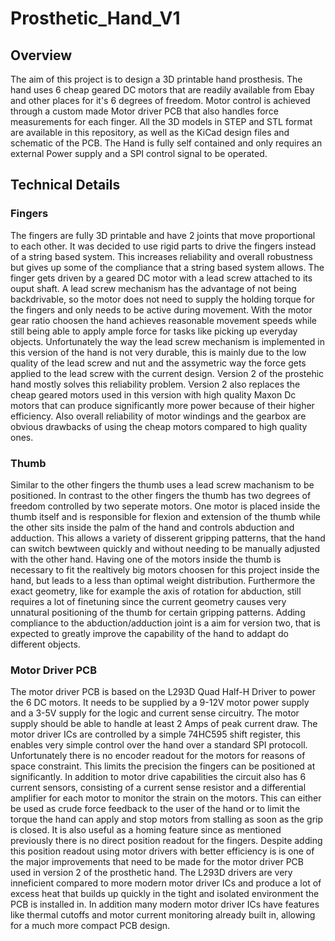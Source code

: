 # Prosthetic_Hand_V1
## Overview
The aim of this project is to design a 3D printable hand prosthesis. The hand uses 6 cheap geared DC motors that are readily available from Ebay and other places for it's 6 degrees of freedom. Motor control is achieved through a custom made Motor driver PCB that also handles force measurements for each finger. All the 3D models in STEP and STL format are available in this repository, as well as the KiCad design files and schematic of the PCB. The Hand is fully self contained and only requires an external Power supply and a SPI control signal to be operated.

## Technical Details
### Fingers
The fingers are fully 3D printable and have 2 joints that move proportional to each other. It was decided to use rigid parts to drive the fingers instead of a string based system. This increases reliability and overall robustness but gives up some of the compliance that a string based system allows. The finger gets driven by a geared DC motor with a lead screw attached to its ouput shaft. A lead screw mechanism has the advantage of not being backdrivable, so the motor does not need to supply the holding torque for the fingers and only needs to be active during movement. With the motor gear ratio choosen the hand achieves reasonable movement speeds while still being able to apply ample force for tasks like picking up everyday objects. Unfortunately the way the lead screw mechanism is implemented in this version of the hand is not very durable, this is mainly due to the low quality of the lead screw and nut and the assymetric way the force gets applied to the lead screw with the current design. Version 2 of the prostehic hand mostly solves this reliability problem. Version 2 also replaces the cheap geared motors used in this version with high quality Maxon Dc motors that can produce significantly more power because of their higher efficiency. Also overall reliability of motor windings and the gearbox are obvious drawbacks of using the cheap motors compared to high quality ones. 

### Thumb
Similar to the other fingers the thumb uses a lead screw machanism to be positioned. In contrast to the other fingers the thumb has two degrees of freedom controlled by two seperate motors. One motor is placed inside the thumb itself and is responsible for flexion and extension of the thumb while the other sits inside the palm of the hand and controls abduction and adduction. This allows a variety of disserent gripping patterns, that the hand can switch bewtween quickly and without needing to be manually adjusted with the other hand. Having one of the motors inside the thumb is necessary to fit the realtively big motors choosen for this project inside the hand, but leads to a less than optimal weight distribution.
Furthermore the exact geometry, like for example the axis of rotation for abduction, still requires a lot of finetuning since the current geometry causes very unnatural positioning of the thumb for certain gripping patterns. Adding compliance to the abduction/adduction joint is a aim for version two, that is expected to greatly improve the capability of the hand to addapt do different objects.

### Motor Driver PCB
The motor driver PCB is based on the L293D Quad Half-H Driver to power the 6 DC motors. It needs to be supplied by a 9-12V motor power supply and a 3-5V supply for the logic and current sense circuitry. The motor supply should be able to handle at least 2 Amps of peak current draw. The motor driver ICs are controlled by a simple 74HC595 shift register, this enables very simple control over the hand over a standard SPI protocoll. Unfortunately there is no encoder readout for the motors for reasons of space constraint. This limits the precision the fingers can be positioned at significantly. 
In addition to motor drive capabilities the circuit also has 6 current sensors, consisting of a current sense resistor and a differential amplifier for each motor to monitor the strain on the motors. This can either be used as crude force feedback to the user of the hand or to limit the torque the hand can apply and stop motors from stalling as soon as the grip is closed. It is also useful as a homing feature since as mentioned previously there is no direct position readout for the fingers. 
Despite adding this position readout using motor drivers with better efficiency is is one of the major improvements that need to be made for the motor driver PCB used in version 2 of the prosthetic hand. The L293D drivers are very inneficient compared to more modern motor driver ICs and produce a lot of excess heat that builds up quickly in the tight and isolated environment the PCB is installed in. In addition many modern motor driver ICs have features like thermal cutoffs and motor current monitoring already built in, allowing for a much more compact PCB design. 
